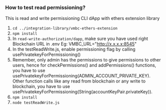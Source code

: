 ### How to test read permissioning?

This is read and write permissioning CLI dApp with ethers extension library

1. ```cd ../integration-library/vmbc-ethers-extension``` 
2. ```npm install```
3. In `read-write-authorization/dapp`, make sure you have used right Blockchain URL in .env Eg: VMBC_URL="http://x.x.x.x:8545" 
4. In the testReadWrite.js, enable permissioning flag by calling usePrivatekeyForPermissioning()
5. Remember, only admin has the permissions to give permissions to other users, hence for checkPermissions() and
   addPermissions() functions, you have to use usePrivatekeyForPermissioning(ADMIN_ACCOUNT_PRIVATE_KEY). 
   Other function calls like any read from blockchain or any write to blockchain, you have to use
   usePrivatekeyForPermissioning(String(accountKeyPair.privateKey)).
6. ```npm install```
7. ```node testReadWrite.js```